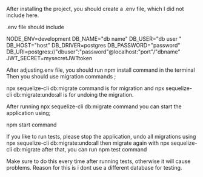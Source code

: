 After installing the project, you should create a .env file, which I did not include here. 

.env file should include 

NODE_ENV=development
DB_NAME="db name"
DB_USER="db user "
DB_HOST="host"
DB_DRIVER=postgres
DB_PASSWORD="password"
DB_URI=postgres://"dbuser":"password"@localhost:"port"/"dbname"
JWT_SECRET=mysecretJWTtoken

After adjusting.env file, you should run npm install command in the terminal 
Then you should use migration commands ; 

 npx sequelize-cli db:migrate command is for migration and npx sequelize-cli db:migrate:undo:all is for undoing the migration. 

After running npx sequelize-cli db:migrate command you can start the application using; 

npm start command

If you like to run tests, please stop the application, undo all migrations using  npx sequelize-cli db:migrate:undo:all then migrate again with npx sequelize-cli db:migrate 
after that, you can run  npm test command 

Make sure to do this every time after running tests, otherwise it will cause problems. Reason for this is i dont use a different database for testing. 



